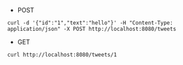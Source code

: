 - POST

```
curl -d '{"id":"1","text":"hello"}' -H "Content-Type: application/json" -X POST http://localhost:8080/tweets

```

- GET
```
curl http://localhost:8080/tweets/1
```